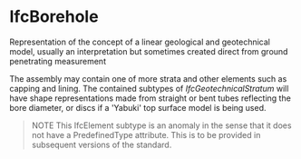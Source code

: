 # IfcBorehole

Representation of the concept of a linear geological and geotechnical model, usually an interpretation but sometimes created direct from ground penetrating measurement
<!-- end of short definition -->

The assembly may contain one of more strata and other elements such as capping and lining. The contained subtypes of _IfcGeotechnicalStratum_ will have shape representations made from straight or bent tubes reflecting the bore diameter, or discs if a 'Yabuki' top surface model is being used.

> NOTE This IfcElement subtype is an anomaly in the sense that it does not have a PredefinedType attribute. This is to be provided in subsequent versions of the standard.
